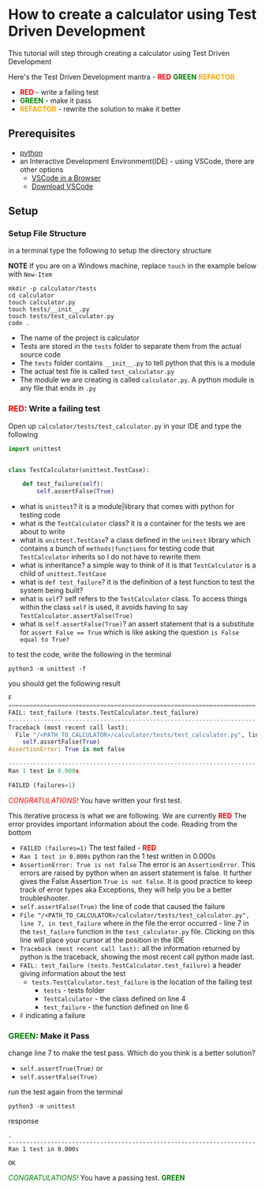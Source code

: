 # How to create a calculator using Test Driven Development

This tutorial will step through creating a calculator using Test Driven Development

Here's the Test Driven Development mantra -
    <span style="color:red">**RED**</span> <span style="color:green">**GREEN**</span> <span style="color:orange">**REFACTOR**</span>
- <span style="color:red">**RED**</span> - write a failing test
- <span style="color:green">**GREEN**</span> - make it pass
- <span style="color:orange">**REFACTOR**</span> - rewrite the solution to make it better

## Prerequisites

- [python](https://www.python.org/downloads/)
- an Interactive Development Environment(IDE) - using VSCode, there are other options
    - [VSCode in a Browser](http://vscode.dev)
    - [Download VSCode](https://code.visualstudio.com/download)

## Setup

### Setup File Structure

in a terminal type the following to setup the directory structure

**NOTE** If you are on a Windows machine, replace `touch` in the example below with `New-Item`
```shell
mkdir -p calculator/tests
cd calculator
touch calculator.py
touch tests/__init__.py
touch tests/test_calculator.py
code .
```

- The name of the project is calculator
- Tests are stored in the `tests` folder to separate them from the actual source code
- The `tests` folder contains `__init__.py` to tell python that this is a module
- The actual test file is called `test_calculator.py`
- The module we are creating is called `calculator.py`. A python module is any file that ends in `.py`

### <span style="color:red">**RED**</span>: Write a failing test

Open up `calculator/tests/test_calculator.py` in your IDE and type the following

```python
import unittest


class TestCalculator(unittest.TestCase):

    def test_failure(self):
        self.assertFalse(True)
```

- what is `unittest`? it is a module|library that comes with python for testing code
- what is the `TestCalculator` class? it is a container for the tests we are about to write
- what is `unittest.TestCase`? a class defined in the `unitest` library which contains a bunch of `methods|functions` for testing code that `TestCalculator` inherits so I do not have to rewrite them
- what is inheritance? a simple way to think of it is that `TestCalculator` is a child of `unittest.TestCase`
- what is `def test_failure`? it is the definition of a test function to test the system being built?
- what is `self`? self refers to the `TestCalculator` class. To access things within the class `self` is used, it avoids having to say `TestCalculator.assertFalse(True)`
- what is `self.assertFalse(True)`? an assert statement that is a substitute for `assert False == True` which is like asking the question `is False equal to True?`

to test the code, write the following in the terminal

```shell
python3 -m unittest -f
```

you should get the following result
```python
F
======================================================================
FAIL: test_failure (tests.TestCalculator.test_failure)
----------------------------------------------------------------------
Traceback (most recent call last):
  File "/<PATH_TO_CALCULATOR>/calculator/tests/test_calculator.py", line 7, in test_failure
    self.assertFalse(True)
AssertionError: True is not false

----------------------------------------------------------------------
Ran 1 test in 0.000s

FAILED (failures=1)
```

<span style="color:red">*CONGRATULATIONS!*</span> You have written your first test.

This iterative process is what we are following. We are currently <span style="color:red">**RED**</span>
The error provides important information about the code. Reading from the bottom
- `FAILED (failures=1)` The test failed - <span style="color:red">**RED**</span>
- `Ran 1 test in 0.000s` python ran the 1 test written in 0.000s
- `AssertionError: True is not false` The error is an `AssertionError`. This errors are raised by python when an assert statement is false. It further gives the False Assertion `True is not false`. It is good practice to keep track of error types aka Exceptions, they will help you be a better troubleshooter.
- `self.assertFalse(True)` the line of code that caused the failure
- `File "/<PATH_TO_CALCULATOR>/calculator/tests/test_calculator.py", line 7, in test_failure` where in the file the error occurred - line 7 in the `test_failure` function in the `test_calculator.py` file. Clicking on this line will place your cursor at the position in the IDE
- `Traceback (most recent call last):` all the information returned by python is the traceback, showing the most recent call python made last.
- `FAIL: test_failure (tests.TestCalculator.test_failure)` a header giving information about the test
    - `tests.TestCalculator.test_failure` is the location of the failing test
      - `tests` - tests folder
      - `TestCalculator` - the class defined on line 4
      - `test_failure` - the function defined on line 6
- `F` indicating a failure

### <span style="color:green">**GREEN**</span>: Make it Pass

change line 7 to make the test pass. Which do you think is a better solution?
- `self.assertTrue(True)` or
- `self.assertFalse(True)`

run the test again from the terminal
```shell
python3 -m unittest
```
response
```shell
.
----------------------------------------------------------------------
Ran 1 test in 0.000s

OK
```

<span style="color:green">*CONGRATULATIONS!*</span> You have a passing test. <span style="color:green">**GREEN**</span>